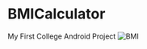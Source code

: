 # BMICalculator
My First College Android Project
![BMI](https://user-images.githubusercontent.com/91598274/189653981-e567ccbb-6f26-40c0-a058-991800b7f98e.png)
